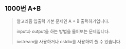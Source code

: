 1000번 A+B
----------

> 알고리즘 입출력 기본 문제인 A + B 출력하기입니다.
>
> input과 output을 하는 방법을 물어보는 문제입니다.
>
> iostream을 사용하거나 cstdio를 사용하여 풀 수 있습니다.
 
